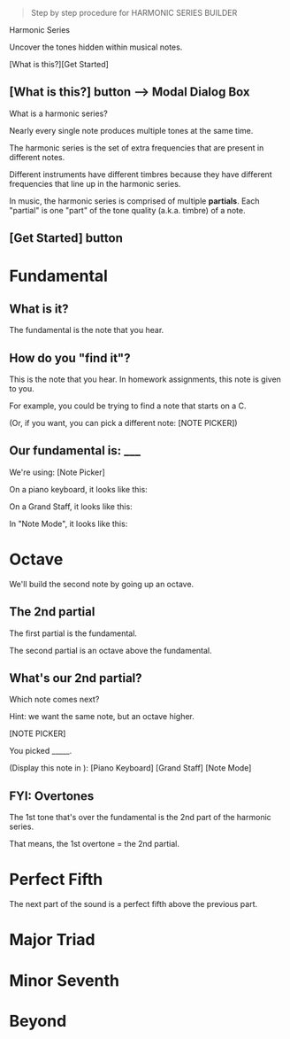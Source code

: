 > Step by step procedure for HARMONIC SERIES BUILDER


<!-- Outline -->
<!-- ##  -->
<!-- ##  -->
<!-- ##  -->
<!-- ## -->

Harmonic Series

Uncover the tones hidden within musical notes.

[What is this?][Get Started]

## [What is this?] button --> Modal Dialog Box
What is a harmonic series?

Nearly every single note produces multiple tones at the same time.

The harmonic series is the set of extra frequencies that are present in different notes.

Different instruments have different timbres because they have different frequencies that line up in the harmonic series.

In music, the harmonic series is comprised of multiple **partials**. Each "partial" is one "part" of the tone quality (a.k.a. timbre) of a note.



## [Get Started] button

# Fundamental

## What is it?
The fundamental is the note that you hear.

## How do you "find it"?
This is the note that you hear. In homework assignments, this note is given to you.

For example, you could be trying to find a note that starts on a C.

(Or, if you want, you can pick a different note: [NOTE PICKER])

## Our fundamental is: ___
We're using: [Note Picker]

On a piano keyboard, it looks like this:

On a Grand Staff, it looks like this:

In "Note Mode", it looks like this:



# Octave
We'll build the second note by going up an octave.

## The 2nd partial
The first partial is the fundamental.

The second partial is an octave above the fundamental.

## What's our 2nd partial?
Which note comes next?

Hint: we want the same note, but an octave higher.

[NOTE PICKER]

You picked _____.

(Display this note in ):
[Piano Keyboard]
[Grand Staff]
[Note Mode]

## FYI: Overtones
The 1st tone that's over the fundamental is the 2nd part of the harmonic series.

That means, the 1st overtone = the 2nd partial.

# Perfect Fifth
The next part of the sound is a perfect fifth above the previous part.


# Major Triad

# Minor Seventh

# Beyond